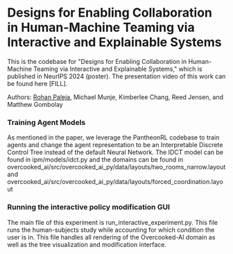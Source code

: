 # Designs for Enabling Collaboration in Human-Machine Teaming via Interactive and Explainable Systems

This is the codebase for 
"Designs for Enabling Collaboration in
Human-Machine Teaming via Interactive and
Explainable Systems," which is published in NeurIPS 2024 (poster).
The presentation video of this work can be found here [FILL]. 

Authors: [Rohan Paleja](rohanpaleja.com), Michael Munje, Kimberlee Chang, Reed Jensen, and Matthew Gombolay

### Training Agent Models
As mentioned in the paper, we leverage the PantheonRL codebase to train agents and change the agent representation to be an Interpretable
Discrete Control Tree instead of the default Neural Network. The IDCT model can be found in ipm/models/idct.py and the domains 
can be found in overcooked_ai/src/overcooked_ai_py/data/layouts/two_rooms_narrow.layout and overcooked_ai/src/overcooked_ai_py/data/layouts/forced_coordination.layout

### Running the interactive policy modification GUI
The main file of this experiment is run_interactive_experiment.py. This file runs the human-subjects study while accounting for 
which condition the user is in. This file handles all rendering of the Overcooked-AI domain as well as the tree visualization and 
modification interface.

